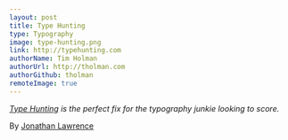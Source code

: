 ```yaml
---
layout: post
title: Type Hunting
type: Typography
image: type-hunting.png
link: http://typehunting.com
authorName: Tim Holman
authorUrl: http://tholman.com
authorGithub: tholman
remoteImage: true
---
```


_[Type Hunting](http://typehunting.com) is the perfect fix for the typography junkie looking to score._

By [Jonathan Lawrence](http://jonathanlawrence.net)
